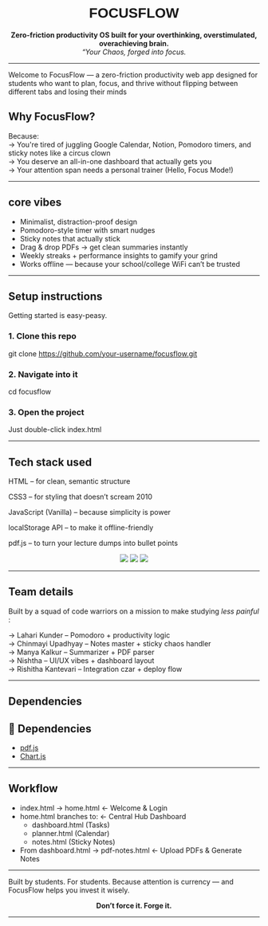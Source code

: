 <h1 align="center" style="font-family:'Orbitron', sans-serif;"> FOCUSFLOW </h1>

<p align="center">
 <strong>Zero-friction productivity OS built for your overthinking, overstimulated, overachieving brain. </strong> <br>
<i>“Your Chaos, forged into focus. </i>
</p>

---
Welcome to FocusFlow — a zero-friction productivity web app designed for students who want to plan, focus, and thrive without flipping between different tabs and losing their minds
##  Why FocusFlow?
Because:   
-> You're tired of juggling Google Calendar, Notion, Pomodoro timers, and sticky notes like a circus clown  
-> You deserve an all-in-one dashboard that actually gets you  
-> Your attention span needs a personal trainer (Hello, Focus Mode!)  

---
## core vibes

- Minimalist, distraction-proof design  
- Pomodoro-style timer with smart nudges  
- Sticky notes that actually stick  
- Drag & drop PDFs → get clean summaries instantly  
- Weekly streaks + performance insights to gamify your grind  
- Works offline — because your school/college WiFi can’t be trusted

---
## Setup instructions

Getting started is easy-peasy.

### 1. Clone this repo
git clone https://github.com/your-username/focusflow.git

### 2. Navigate into it
cd focusflow

### 3. Open the project
Just double-click index.html

---

## Tech stack used

HTML – for clean, semantic structure

CSS3 – for styling that doesn’t scream 2010

JavaScript (Vanilla) – because simplicity is power

localStorage API – to make it offline-friendly

pdf.js – to turn your lecture dumps into bullet points


<div align="center">

<img src="https://img.shields.io/badge/HTML-✔-f06529?style=for-the-badge&logo=html5" />
<img src="https://img.shields.io/badge/CSS-✔-2965f1?style=for-the-badge&logo=css3" />
<img src="https://img.shields.io/badge/JS-✔-f7df1e?style=for-the-badge&logo=javascript" />

</div>

---

## Team details

Built by a squad of code warriors on a mission to make studying *less painful* :

 -> Lahari Kunder – Pomodoro + productivity logic  
 -> Chinmayi Upadhyay – Notes master + sticky chaos handler  
 -> Manya Kalkur – Summarizer + PDF parser  
 -> Nishtha – UI/UX vibes + dashboard layout  
 -> Rishitha Kantevari – Integration czar + deploy flow   

---

## Dependencies
## 🧩 Dependencies
- [pdf.js](https://mozilla.github.io/pdf.js/)
- [Chart.js](https://www.chartjs.org/)

---
## Workflow

- index.html → home.html                  ← Welcome & Login  
- home.html branches to:                  ← Central Hub Dashboard  
  - dashboard.html                          (Tasks)  
  - planner.html                            (Calendar)
  - notes.html                              (Sticky Notes)  
- From dashboard.html → pdf-notes.html       ← Upload PDFs & Generate Notes  

---
Built by students. For students.
Because attention is currency — and FocusFlow helps you invest it wisely.
<br><p align="center">
  <strong>Don’t force it. Forge it. </strong>
</p>

---
